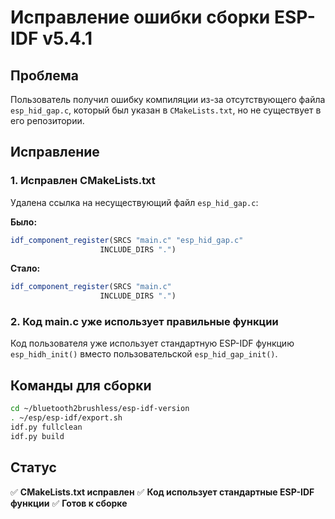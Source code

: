 # Исправление ошибки сборки ESP-IDF v5.4.1

## Проблема
Пользователь получил ошибку компиляции из-за отсутствующего файла `esp_hid_gap.c`, который был указан в `CMakeLists.txt`, но не существует в его репозитории.

## Исправление

### 1. Исправлен CMakeLists.txt
Удалена ссылка на несуществующий файл `esp_hid_gap.c`:

**Было:**
```cmake
idf_component_register(SRCS "main.c" "esp_hid_gap.c"
                    INCLUDE_DIRS ".")
```

**Стало:**
```cmake
idf_component_register(SRCS "main.c"
                    INCLUDE_DIRS ".")
```

### 2. Код main.c уже использует правильные функции
Код пользователя уже использует стандартную ESP-IDF функцию `esp_hidh_init()` вместо пользовательской `esp_hid_gap_init()`.

## Команды для сборки
```bash
cd ~/bluetooth2brushless/esp-idf-version
. ~/esp/esp-idf/export.sh
idf.py fullclean
idf.py build
```

## Статус
✅ **CMakeLists.txt исправлен**
✅ **Код использует стандартные ESP-IDF функции**
✅ **Готов к сборке**